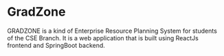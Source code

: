 # GradZone
GRADZONE is a kind of Enterprise Resource Planning System for students of the CSE Branch. It is a web application that is built using ReactJs frontend and SpringBoot backend.
